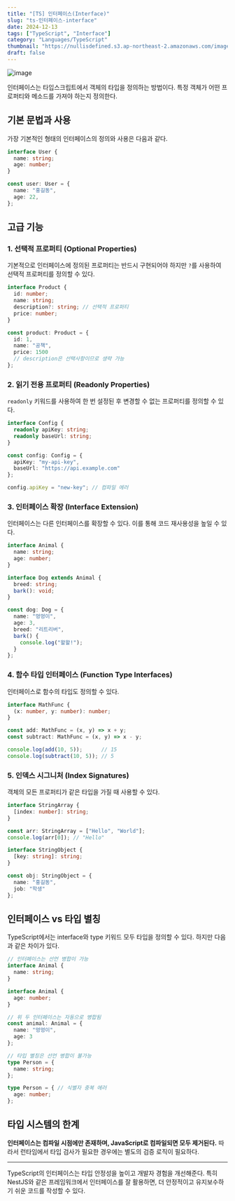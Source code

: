 ```yaml
---
title: "[TS] 인터페이스(Interface)"
slug: "ts-인터페이스-interface"
date: 2024-12-13
tags: ["TypeScript", "Interface"]
category: "Languages/TypeScript"
thumbnail: "https://nullisdefined.s3.ap-northeast-2.amazonaws.com/images/bdb3fceafe9378092615c3f6ddf659a2.png"
draft: false
---
```

![image](https://nullisdefined.s3.ap-northeast-2.amazonaws.com/images/bdb3fceafe9378092615c3f6ddf659a2.png)

인터페이스는 타입스크립트에서 객체의 타입을 정의하는 방법이다. 특정 객체가 어떤 프로퍼티와 메소드를 가져야 하는지 정의한다.

## 기본 문법과 사용
가장 기본적인 형태의 인터페이스의 정의와 사용은 다음과 같다.
```ts
interface User {
  name: string;
  age: number;
}

const user: User = {
  name: "홍길동",
  age: 22,
};
```

## 고급 기능

### 1. 선택적 프로퍼티 (Optional Properties)
기본적으로 인터페이스에 정의된 프로퍼티는 반드시 구현되어야 하지만 `?`를 사용하여 선택적 프로퍼티를 정의할 수 있다.
```ts
interface Product {
  id: number;
  name: string;
  description?: string; // 선택적 프로퍼티
  price: number;
}

const product: Product = {
  id: 1,
  name: "공책",
  price: 1500
  // description은 선택사항이므로 생략 가능
};
```

### 2. 읽기 전용 프로퍼티 (Readonly Properties)
`readonly` 키워드를 사용하여 한 번 설정된 후 변경할 수 없는 프로퍼티를 정의할 수 있다.
```ts
interface Config {
  readonly apiKey: string;
  readonly baseUrl: string;
}

const config: Config = {
  apiKey: "my-api-key",
  baseUrl: "https://api.example.com"
};

config.apiKey = "new-key"; // 컴파일 에러
```

### 3. 인터페이스 확장 (Interface Extension)
인터페이스는 다른 인터페이스를 확장할 수 있다. 이를 통해 코드 재사용성을 높일 수 있다.
```ts
interface Animal {
  name: string;
  age: number;
}

interface Dog extends Animal {
  breed: string;
  bark(): void;
}

const dog: Dog = {
  name: "멍멍이",
  age: 3,
  breed: "리트리버",
  bark() {
    console.log("왈왈!");
  }
};
```

### 4. 함수 타입 인터페이스 (Function Type Interfaces)
인터페이스로 함수의 타입도 정의할 수 있다.
```ts
interface MathFunc {
  (x: number, y: number): number;
}

const add: MathFunc = (x, y) => x + y;
const subtract: MathFunc = (x, y) => x - y;

console.log(add(10, 5));      // 15
console.log(subtract(10, 5)); // 5
```

### 5. 인덱스 시그니처 (Index Signatures)
객체의 모든 프로퍼티가 같은 타입을 가질 때 사용할 수 있다.
```ts
interface StringArray {
  [index: number]: string;
}

const arr: StringArray = ["Hello", "World"];
console.log(arr[0]); // "Hello"

interface StringObject {
  [key: string]: string;
}

const obj: StringObject = {
  name: "홍길동",
  job: "학생"
};
```

## 인터페이스 vs 타입 별칭
TypeScript에서는 interface와 type 키워드 모두 타입을 정의할 수 있다. 하지만 다음과 같은 차이가 있다.
```ts
// 인터페이스는 선언 병합이 가능
interface Animal {
  name: string;
}

interface Animal {
  age: number;
}

// 위 두 인터페이스는 자동으로 병합됨
const animal: Animal = {
  name: "멍멍이",
  age: 3
};

// 타입 별칭은 선언 병합이 불가능
type Person = {
  name: string;
};

type Person = { // 식별자 중복 에러
  age: number;
};
```

## 타입 시스템의 한계
**인터페이스는 컴파일 시점에만 존재하며, JavaScript로 컴파일되면 모두 제거된다.** 따라서 런타임에서 타입 검사가 필요한 경우에는 별도의 검증 로직이 필요하다.

---
TypeScript의 인터페이스는 타입 안정성을 높이고 개발자 경험을 개선해준다. 특히 NestJS와 같은 프레임워크에서 인터페이스를 잘 활용하면, 더 안정적이고 유지보수하기 쉬운 코드를 작성할 수 있다.